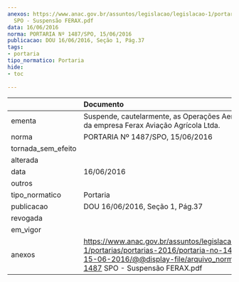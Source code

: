 ```yaml
---
anexos: https://www.anac.gov.br/assuntos/legislacao/legislacao-1/portarias/portarias-2016/portaria-no-1487-spo-15-06-2016/@@display-file/arquivo_norma/PA2016-1487
  SPO - Suspensão FERAX.pdf
data: 16/06/2016
norma: PORTARIA Nº 1487/SPO, 15/06/2016
publicacao: DOU 16/06/2016, Seção 1, Pág.37
tags:
- portaria
tipo_normatico: Portaria
hide: 
- toc 
 
---
```


|                    | Documento                                                                                                                                                                            |
|:-------------------|:-------------------------------------------------------------------------------------------------------------------------------------------------------------------------------------|
| ementa             | Suspende, cautelarmente, as Operações Aeroagrícolas da empresa Ferax Aviação Agrícola Ltda.                                                                                          |
| norma              | PORTARIA Nº 1487/SPO, 15/06/2016                                                                                                                                                     |
| tornada_sem_efeito |                                                                                                                                                                                      |
| alterada           |                                                                                                                                                                                      |
| data               | 16/06/2016                                                                                                                                                                           |
| outros             |                                                                                                                                                                                      |
| tipo_normatico     | Portaria                                                                                                                                                                             |
| publicacao         | DOU 16/06/2016, Seção 1, Pág.37                                                                                                                                                      |
| revogada           |                                                                                                                                                                                      |
| em_vigor           |                                                                                                                                                                                      |
| anexos             | https://www.anac.gov.br/assuntos/legislacao/legislacao-1/portarias/portarias-2016/portaria-no-1487-spo-15-06-2016/@@display-file/arquivo_norma/PA2016-1487 SPO - Suspensão FERAX.pdf |